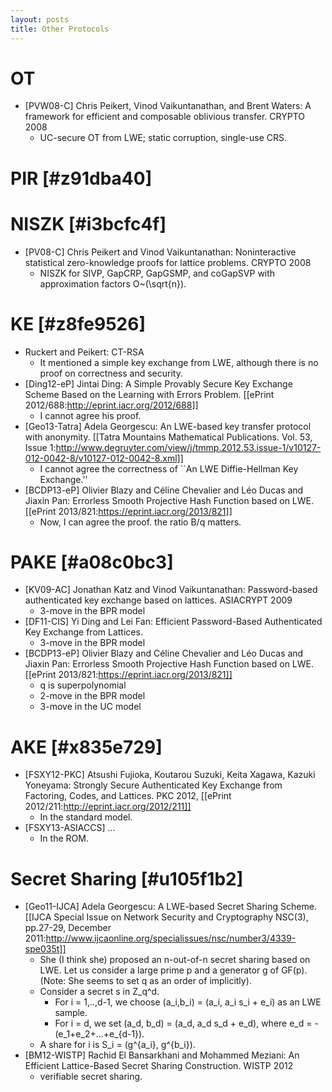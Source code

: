 ```yaml
---
layout: posts
title: Other Protocols
---
```



# OT

* [PVW08-C] Chris Peikert, Vinod Vaikuntanathan, and Brent Waters: A framework for efficient and composable oblivious transfer. CRYPTO 2008
    * UC-secure OT from LWE; static corruption, single-use CRS.

# PIR [#z91dba40]

# NISZK [#i3bcfc4f]

* [PV08-C] Chris Peikert and Vinod Vaikuntanathan: Noninteractive statistical zero-knowledge proofs for lattice problems. CRYPTO 2008
    * NISZK for SIVP, GapCRP, GapGSMP, and coGapSVP with approximation factors O~(\sqrt{n}).

# KE [#z8fe9526]

* Ruckert and Peikert: CT-RSA
    *  It mentioned a simple key exchange from LWE, although there is no proof on correctness and security.
* [Ding12-eP] Jintai Ding: A Simple Provably Secure Key Exchange Scheme Based on the Learning with Errors Problem. [[ePrint 2012/688:http://eprint.iacr.org/2012/688]]
    *  I cannot agree his proof.
* [Geo13-Tatra] Adela Georgescu: An LWE-based key transfer protocol with anonymity. [[Tatra Mountains Mathematical Publications. Vol. 53, Issue 1:http://www.degruyter.com/view/j/tmmp.2012.53.issue-1/v10127-012-0042-8/v10127-012-0042-8.xml]]
    *  I cannot agree the correctness of ``An LWE Diffie-Hellman Key Exchange.''
* [BCDP13-eP] Olivier Blazy and C&eacute;line Chevalier and L&eacute;o Ducas and Jiaxin Pan: Errorless Smooth Projective Hash Function based on LWE. [[ePrint 2013/821:https://eprint.iacr.org/2013/821]]
    *  Now, I can agree the proof. the ratio B/q matters.

# PAKE [#a08c0bc3]

* [KV09-AC] Jonathan Katz and Vinod Vaikuntanathan: Password-based authenticated key exchange based on lattices. ASIACRYPT 2009
    *  3-move in the BPR model
* [DF11-CIS] Yi Ding and Lei Fan: Efficient Password-Based Authenticated Key Exchange from Lattices. 
    *  3-move in the BPR model
* [BCDP13-eP] Olivier Blazy and C&eacute;line Chevalier and L&eacute;o Ducas and Jiaxin Pan: Errorless Smooth Projective Hash Function based on LWE. [[ePrint 2013/821:https://eprint.iacr.org/2013/821]]
    *  q is superpolynomial
    *  2-move in the BPR model
    *  3-move in the UC model


# AKE [#x835e729]

* [FSXY12-PKC] Atsushi Fujioka, Koutarou Suzuki, Keita Xagawa, Kazuki Yoneyama: Strongly Secure Authenticated Key Exchange from Factoring, Codes, and Lattices. PKC 2012, [[ePrint 2012/211:http://eprint.iacr.org/2012/211]]
    * In the standard model.
* [FSXY13-ASIACCS] ... 
    * In the ROM.

# Secret Sharing [#u105f1b2]

* [Geo11-IJCA] Adela Georgescu: A LWE-based Secret Sharing Scheme. [[IJCA Special Issue on Network Security and Cryptography NSC(3), pp.27-29, December 2011:http://www.ijcaonline.org/specialissues/nsc/number3/4339-spe035t]]
    * She (I think she) proposed an n-out-of-n secret sharing based on LWE. Let us consider a large prime p and a generator g of GF(p). (Note: She seems to set q as an order of <g> implicitly).
    * Consider a secret s in Z_q^d.
        * For i = 1,..,d-1, we choose (a_i,b_i) = (a_i, a_i s_i + e_i) as an LWE sample.
        * For i = d, we set (a_d, b_d) = (a_d, a_d s_d + e_d), where e_d = -(e_1+e_2+...+e_{d-1}).
    * A share for i is S_i = (g^{a_i}, g^{b_i}).
* [BM12-WISTP] Rachid El Bansarkhani and Mohammed Meziani: An Efficient Lattice-Based Secret Sharing Construction. WISTP 2012
    *  verifiable secret sharing.
